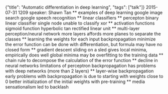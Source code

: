 {"title": "Automatic differentiation in deep learning", "tags": ["talk"]}
2015-07-31 1209
speaker: Shawn Tan
** examples of deep learning
google image search
google speech recognition
** linear classifiers
** percepton
binary linear classifier
single node
unable to classify xor
** activation functions
sigmoid function
hyperbolic tan
rectified linear unit
** multi-layer perception/neural network
more layers affords more planes to separate the classes
** learning the weights for each input
backpropagation
minimize the error function
can be done with differentiation, but formula may have no closed form
** gradient descent
sliding on a sled
gives local minima, empirically does well
global minima may be overfitting to the training data
** chain rule
to decompose the calculation of the error function
** decline in neural networks
limitations of perceptron
backpropagation has problems with deep networks (more than 2 layers)
** layer-wise backpropagation
early problems with backpropagation is due to starting with weights close to 0
better initialization of the initial weights with pre-training
** media sensationalism
led to backlash

